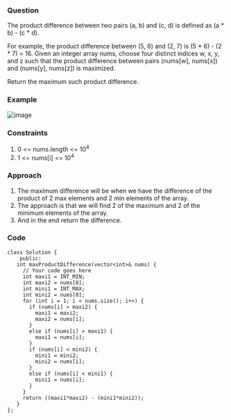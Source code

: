 **<h3>Question</h3>**

The product difference between two pairs (a, b) and (c, d) is defined as (a * b) - (c * d).

For example, the product difference between (5, 6) and (2, 7) is (5 * 6) - (2 * 7) = 16.
Given an integer array nums, choose four distinct indices w, x, y, and z such that the product difference between pairs (nums[w], nums[x]) and (nums[y], nums[z]) is maximized.

Return the maximum such product difference.

**<h3>Example</h3>**

![image](https://github.com/harshy1718/DSA-Fellowship-Problems/assets/129788726/079f709e-803d-40a5-a21e-7b672950a44a)

**<h3>Constraints</h3>**

1.  0 <= nums.length <= 10<sup>4</sup> 
1.  1 <= nums[i] <= 10<sup>4</sup>

**<h3>Approach</h3>**

1. The maximum difference will be when we have the difference of the product of 2 max elements and 2 min elements of the array.
2. The approach is that we will find 2 of the maximum and 2 of the minimum elements of the array.
3. And in the end return the difference.

**<h3>Code</h3>**

```
class Solution {
    public:
   int maxProductDifference(vector<int>& nums) {
     // Your code goes here
     int maxi1 = INT_MIN;
     int maxi2 = nums[0];
     int mini1 = INT_MAX;
     int mini2 = nums[0];
     for (int i = 1; i < nums.size(); i++) {
       if (nums[i] > maxi2) {
         maxi1 = maxi2;
         maxi2 = nums[i];
       }
       else if (nums[i] > maxi1) {
         maxi1 = nums[i];
       }
       if (nums[i] < mini2) {
         mini1 = mini2;
         mini2 = nums[i];
       }
       else if (nums[i] < mini1) {
         mini1 = nums[i];
       }
     }
     return ((maxi1*maxi2) - (mini1*mini2));
   }
};
```
